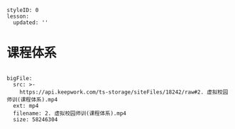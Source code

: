 ```@Lesson
styleID: 0
lesson:
  updated: ''

```

# 课程体系

```@BigFile

bigFile:
  src: >-
    https://api.keepwork.com/ts-storage/siteFiles/18242/raw#2. 虚拟校园师训(课程体系).mp4
  ext: mp4
  filename: 2. 虚拟校园师训(课程体系).mp4
  size: 58246304
          
```